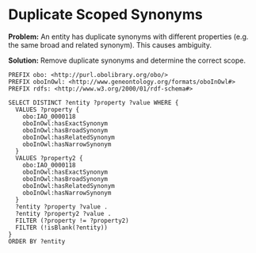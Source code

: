 # Duplicate Scoped Synonyms

**Problem:** An entity has duplicate synonyms with different properties (e.g. the same broad and related synonym). This causes ambiguity.

**Solution:** Remove duplicate synonyms and determine the correct scope.

```sparql
PREFIX obo: <http://purl.obolibrary.org/obo/>
PREFIX oboInOwl: <http://www.geneontology.org/formats/oboInOwl#>
PREFIX rdfs: <http://www.w3.org/2000/01/rdf-schema#>

SELECT DISTINCT ?entity ?property ?value WHERE {
  VALUES ?property {
    obo:IAO_0000118
    oboInOwl:hasExactSynonym
    oboInOwl:hasBroadSynonym
    oboInOwl:hasRelatedSynonym
    oboInOwl:hasNarrowSynonym
  }
  VALUES ?property2 {
    obo:IAO_0000118
    oboInOwl:hasExactSynonym
    oboInOwl:hasBroadSynonym
    oboInOwl:hasRelatedSynonym
    oboInOwl:hasNarrowSynonym
  }
  ?entity ?property ?value .
  ?entity ?property2 ?value .
  FILTER (?property != ?property2)
  FILTER (!isBlank(?entity))
}
ORDER BY ?entity
```
